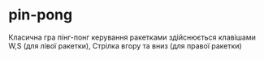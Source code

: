 # pin-pong
Класична гра пінг-понг
керування ракетками здійснюється клавішами W,S (для лівої ракетки), Стрілка вгору та вниз (для правої ракетки)

